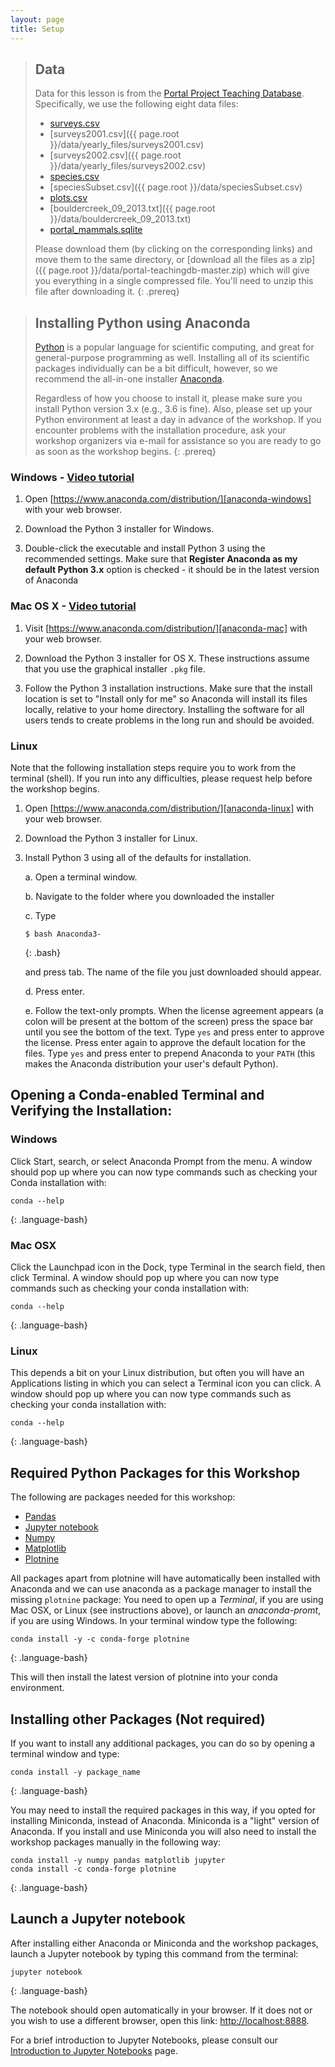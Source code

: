 ```yaml
---
layout: page
title: Setup
---
```


> ## Data
> Data for this lesson is from the
> [Portal Project Teaching Database](https://figshare.com/articles/Portal_Project_Teaching_Database/1314459).
> Specifically, we use the following eight data files:
> - [surveys.csv](https://ndownloader.figshare.com/files/10717177)
> - [surveys2001.csv]({{ page.root }}/data/yearly_files/surveys2001.csv)
> - [surveys2002.csv]({{ page.root }}/data/yearly_files/surveys2002.csv)
> - [species.csv](https://ndownloader.figshare.com/files/3299483)
> - [speciesSubset.csv]({{ page.root }}/data/speciesSubset.csv)
> - [plots.csv](https://ndownloader.figshare.com/files/3299474)
> - [bouldercreek_09_2013.txt]({{ page.root }}/data/bouldercreek_09_2013.txt)
> - [portal_mammals.sqlite](https://ndownloader.figshare.com/files/11188550)
>
> Please download them (by clicking on the corresponding links) and move them to the same directory, or
> [download all the files as a zip]({{ page.root }}/data/portal-teachingdb-master.zip)
> which will give you everything in a single compressed file. You'll need to unzip
> this file after downloading it.
{: .prereq}



> ## Installing Python using Anaconda
> [Python][python] is a popular language for scientific computing, and great for
> general-purpose programming as well. Installing all of its scientific packages
> individually can be a bit difficult, however, so we recommend the all-in-one
> installer [Anaconda][anaconda].
>
> Regardless of how you choose to install it, please make sure you install Python
> version 3.x (e.g., 3.6 is fine). Also, please set up your Python environment at 
> least a day in advance of the workshop.  If you encounter problems with the 
> installation procedure, ask your workshop organizers via e-mail for assistance so
> you are ready to go as soon as the workshop begins.
{: .prereq}

### Windows - [Video tutorial][video-windows]

1. Open [https://www.anaconda.com/distribution/][anaconda-windows] with your web browser.

2. Download the Python 3 installer for Windows.

3. Double-click the executable and install Python 3 using the recommended settings. Make sure that **Register Anaconda as my default Python 3.x** option is checked - it should be in the latest version of Anaconda


### Mac OS X - [Video tutorial][video-mac]

1. Visit [https://www.anaconda.com/distribution/][anaconda-mac] with your web browser.

2. Download the Python 3 installer for OS X. These instructions assume that you use the graphical installer `.pkg` file.

3. Follow the Python 3 installation instructions. Make sure that the install location is set to "Install only for me" so Anaconda will install its files locally, relative to your home directory. Installing the software for all users tends to create problems in the long run and should be avoided.


### Linux

Note that the following installation steps require you to work from the terminal (shell). 
If you run into any difficulties, please request help before the workshop begins.

1.  Open [https://www.anaconda.com/distribution/][anaconda-linux] with your web browser.

2.  Download the Python 3 installer for Linux.

3.  Install Python 3 using all of the defaults for installation.

    a.  Open a terminal window.

    b.  Navigate to the folder where you downloaded the installer

    c.  Type

    ~~~
    $ bash Anaconda3-
    ~~~
    {: .bash}

    and press tab.  The name of the file you just downloaded should appear.

    d.  Press enter.

    e.  Follow the text-only prompts.  When the license agreement appears (a colon
        will be present at the bottom of the screen) press the space bar until you see the 
        bottom of the text. Type `yes` and press enter to approve the license. Press 
        enter again to approve the default location for the files. Type `yes` and 
        press enter to prepend Anaconda to your `PATH` (this makes the Anaconda 
        distribution your user's default Python).


[anaconda]: https://www.anaconda.com/
[anaconda-mac]: https://www.anaconda.com/download/#macos
[anaconda-linux]: https://www.anaconda.com/download/#linux
[anaconda-windows]: https://www.anaconda.com/download/#windows
[jupyter]: http://jupyter.org/
[python]: https://python.org
[video-mac]: https://www.youtube.com/watch?v=TcSAln46u9U
[video-windows]: https://www.youtube.com/watch?v=xxQ0mzZ8UvA

## Opening a Conda-enabled Terminal and Verifying the Installation:

### Windows
Click Start, search, or select Anaconda Prompt from the menu. A window should pop up where you can now type commands such as checking your Conda installation with:

~~~
conda --help
~~~
{: .language-bash}

### Mac OSX

Click the Launchpad icon in the Dock, type Terminal in the search field, then click Terminal. 
A window should pop up where you can now type commands such as checking your conda installation with:

~~~
conda --help
~~~
{: .language-bash}

### Linux
This depends a bit on your Linux distribution, but often you will have an Applications listing in which you can select a Terminal icon you can click. A window should pop up where you can now type commands such as checking your conda installation with:

~~~
conda --help
~~~
{: .language-bash}


## Required Python Packages for this Workshop
The following are packages needed for this workshop:

* [Pandas](http://pandas.pydata.org/)
* [Jupyter notebook](http://jupyter.org/)
* [Numpy](http://www.numpy.org/)
* [Matplotlib](http://matplotlib.org/)
* [Plotnine](https://plotnine.readthedocs.io/en/stable/)

All packages apart from plotnine will have automatically been installed with Anaconda and we can use anaconda as a package manager to install the missing `plotnine` package:
You need to open up a *Terminal*, if you are using Mac OSX, or Linux (see instructions above), or launch an *anaconda-promt*, if you are using Windows. In your terminal window type the following: 

~~~
conda install -y -c conda-forge plotnine
~~~
{: .language-bash}

This will then install the latest version of plotnine into your conda environment. 

## Installing other Packages (Not required)
If you want to install any additional packages, you can do so by opening a terminal window and type:
~~~
conda install -y package_name
~~~
{: .language-bash}

You may need to install the required packages in this way, if you opted for installing Miniconda, instead of Anaconda. Miniconda is a "light" version of Anaconda. If you install and use Miniconda
you will also need to install the workshop packages manually in the following way:
~~~
conda install -y numpy pandas matplotlib jupyter
conda install -c conda-forge plotnine
~~~
{: .language-bash}


## Launch a Jupyter notebook

After installing either Anaconda or Miniconda and the workshop packages,
launch a Jupyter notebook by typing this command from the terminal:

~~~
jupyter notebook
~~~
{: .language-bash}

The notebook should open automatically in your browser. If it does not or you
wish to use a different browser, open this link: <http://localhost:8888>.

For a brief introduction to Jupyter Notebooks, please consult our
[Introduction to Jupyter Notebooks](jupyter_notebooks) page.
